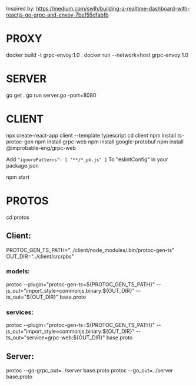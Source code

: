 Inspired by:
https://medium.com/swlh/building-a-realtime-dashboard-with-reactjs-go-grpc-and-envoy-7be155dfabfb

# PROXY
docker build -t grpc-envoy:1.0 .
docker run --network=host grpc-envoy:1.0
# SERVER
go get .
go run server.go -port=8080
# CLIENT
npx create-react-app client --template typescript
cd client
npm install ts-protoc-gen
npm install grpc-web
npm install google-protobuf
npm install @improbable-eng/grpc-web

Add `
    "ignorePatterns": [
      "**/*_pb.js"
    ]
`
To "eslintConfig" in your package.json

npm start
# PROTOS

cd protos
## Client:
PROTOC_GEN_TS_PATH="../client/node_modules/.bin/protoc-gen-ts"
OUT_DIR="../client/src/pbs"
### models:
protoc --plugin="protoc-gen-ts=${PROTOC_GEN_TS_PATH}" --js_out="import_style=commonjs,binary:${OUT_DIR}" --ts_out="${OUT_DIR}" base.proto 

### services:
protoc --plugin="protoc-gen-ts=${PROTOC_GEN_TS_PATH}" --js_out="import_style=commonjs,binary:${OUT_DIR}" --ts_out="service=grpc-web:${OUT_DIR}" base.proto
## Server:
protoc --go-grpc_out=../server base.proto
protoc --go_out=../server base.proto

